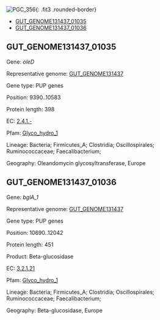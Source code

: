 ![PGC_356](../static/images/Clusters_figure/PGC_356.jpg){: .fit3 .rounded-border}

<ul id="myTab" class="nav nav-tabs">
  <li class="active">
        <a href="#tab1" data-toggle="tab">GUT_GENOME131437_01035</a>
  </li>
<li><a href="#tab2" data-toggle="tab">GUT_GENOME131437_01036</a></li>
</ul>

<div id="myTabContent" class="tab-content">
  <div class="tab-pane fade in active" id="tab1">

<h2 id="GUT_GENOME131437_01035">GUT_GENOME131437_01035</h2>
<p>Gene: <em>oleD</em>
<p>Representative genome: <a href="https://www.ebi.ac.uk/metagenomics/genomes/MGYG-HGUT-03899">GUT_GENOME131437</a></p>
<p>Gene type: PUP genes</p>
<p>Position: 9390..10583</p>
<p>Protein length: 398</p>
<p>EC: <a href="https://www.brenda-enzymes.org/enzyme.php?ecno=2.4.1.-">2.4.1.-</a></p>
<p>Pfam: <a href="http://pfam.xfam.org/family/Glyco_hydro_1">Glyco_hydro_1</a></p>

<p>Lineage: Bacteria; Firmicutes_A; Clostridia; Oscillospirales; Ruminococcaceae; Faecalibacterium; </p>
<p>Geography: Oleandomycin glycosyltransferase, Europe</p>
  </div>

  <div class="tab-pane fade" id="tab2">

<h2 id="GUT_GENOME131437_01036">GUT_GENOME131437_01036</h2>
<p>Gene: <em>bglA_1</em></p>
<p>Representative genome: <a href="https://www.ebi.ac.uk/metagenomics/genomes/MGYG-HGUT-03899">GUT_GENOME131437</a></p>
<p>Gene type: PUP genes</p>
<p>Position: 10690..12042</p>
<p>Protein length: 451</p>
<p>Product: Beta-glucosidase</p>
<p>EC: <a href="https://www.brenda-enzymes.org/enzyme.php?ecno=3.2.1.21">3.2.1.21</a></p>
<p>Pfam: <a href="http://pfam.xfam.org/family/Glyco_hydro_1">Glyco_hydro_1</a></p>

<p>Lineage: Bacteria; Firmicutes_A; Clostridia; Oscillospirales; Ruminococcaceae; Faecalibacterium; </p>
<p>Geography: Beta-glucosidase, Europe</p>

  </div>
</div>
